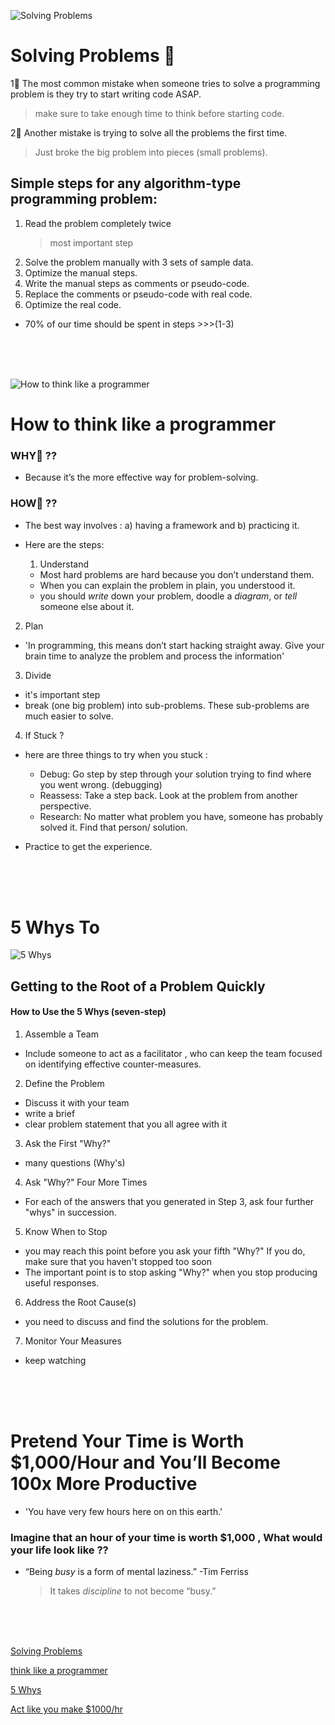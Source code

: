 ![Solving Problems](https://www.potential.com/wp-content/uploads/2017/11/problem-solving.png)

# Solving Problems 💢

1⃣ The most common mistake when someone tries to solve a programming problem is they try to start writing code ASAP.

> make sure to take enough time to think before starting code.

2⃣️ Another mistake is trying to solve all the problems the first time.

> Just broke the big problem into pieces (small problems).

## Simple steps for any algorithm-type programming problem:

1.  Read the problem completely twice
    > most important step
2.  Solve the problem manually with 3 sets of sample data.
3.  Optimize the manual steps.
4.  Write the manual steps as comments or pseudo-code.
5.  Replace the comments or pseudo-code with real code.
6.  Optimize the real code.

- 70% of our time should be spent in steps >>>(1-3)

<br>
<br>
<br>

![How to think like a programmer](https://media.geeksforgeeks.org/wp-content/cdn-uploads/20200326191711/How-to-Think-Like-a-Programmer.png)

# How to think like a programmer

### WHY🤔 ??

- Because it’s the more effective way for problem-solving.

### HOW🤔 ??

- The best way involves : a) having a framework and b) practicing it.

- Here are the steps:
  1. Understand
  - Most hard problems are hard because you don’t understand them.
  - When you can explain the problem in plain, you understood it.
  - you should _write_ down your problem, doodle a _diagram_, or _tell_ someone else about it.

2.  Plan

- 'In programming, this means don’t start hacking straight away. Give your brain time to analyze the problem and process the information'

3.  Divide

- it's important step
- break (one big problem) into sub-problems. These sub-problems are much easier to solve.

4.  If Stuck ?

- here are three things to try when you stuck :

  - Debug: Go step by step through your solution trying to find where you went wrong. (debugging)
  - Reassess: Take a step back. Look at the problem from another perspective.
  - Research: No matter what problem you have, someone has probably solved it. Find that person/ solution.

- Practice to get the experience.

<br>
<br>
<br>

# 5 Whys To

![5 Whys ](https://kanbanize.com/wp-content/uploads/website-images/kanban-resources/5-whys-example.png)

## Getting to the Root of a Problem Quickly

#### How to Use the 5 Whys (seven-step)

1.  Assemble a Team

- Include someone to act as a facilitator , who can keep the team focused on identifying effective counter-measures.

2.  Define the Problem

- Discuss it with your team
- write a brief
- clear problem statement that you all agree with it

3.  Ask the First "Why?"

- many questions (Why's)

4.  Ask "Why?" Four More Times

- For each of the answers that you generated in Step 3, ask four further "whys" in succession.

5.  Know When to Stop

- you may reach this point before you ask your fifth "Why?" If you do, make sure that you haven't stopped too soon
- The important point is to stop asking "Why?" when you stop producing useful responses.

6. Address the Root Cause(s)

- you need to discuss and find the solutions for the problem.

7. Monitor Your Measures

- keep watching

<br>
<br>
<br>

# Pretend Your Time is Worth $1,000/Hour and You’ll Become 100x More Productive

- 'You have very few hours here on on this earth.'

### Imagine that an hour of your time is worth $1,000 , What would your life look like ??

- “Being _busy_ is a form of mental laziness.” -Tim Ferriss
  > It takes _discipline_ to not become “busy.”

<br>
<br>
<br>

[Solving Problems ](https://simpleprogrammer.com/solving-problems-breaking-it-down/)
<br>

[think like a programmer ](https://www.freecodecamp.org/news/how-to-think-like-a-programmer-lessons-in-problem-solving-d1d8bf1de7d2/)
<br>

[5 Whys](https://www.mindtools.com/pages/article/newTMC_5W.htm)
<br>

[Act like you make $1000/hr](https://medium.com/swlh/pretend-your-time-is-worth-1-000-hour-and-youll-become-100x-more-productive-f04628bb3e6d)
